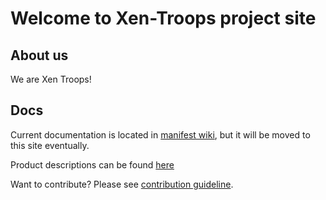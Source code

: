 # Welcome to Xen-Troops project site

## About us

We are Xen Troops!

## Docs

Current documentation is located in [manifest wiki](https://github.com/xen-troops/manifests/wiki), but it will be moved to this site eventually.

Product descriptions can be found [here](products)

Want to contribute? Please see [contribution guideline](contribution).
